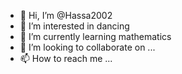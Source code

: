 - 👋 Hi, I’m @Hassa2002
- 👀 I’m interested in dancing
- 🌱 I’m currently learning mathematics
- 💞️ I’m looking to collaborate on ...
- 📫 How to reach me ...

<!---
Hassa2002/Hassa2002 is a ✨ special ✨ repository because its `README.md` (this file) appears on your GitHub profile.
You can click the Preview link to take a look at your changes.
--->
